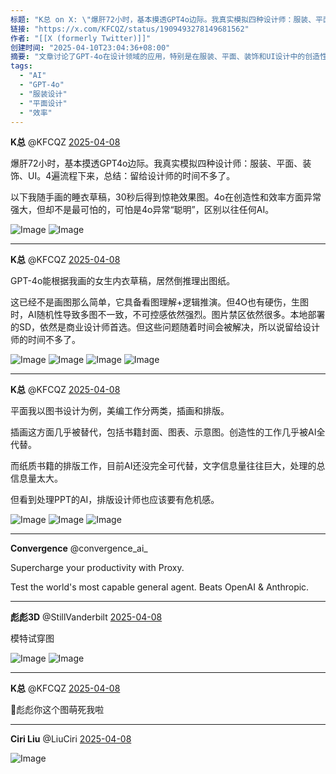 ```yaml
---
标题: "K总 on X: \"爆肝72小时，基本摸透GPT4o边际。我真实模拟四种设计师：服装、平面、装饰、UI。4遍流程下来，总结：留给设计师的时间不多了。以下我随手画的睡衣草稿，30秒后得到惊艳效果图。4o在创造性和效率方面异常强大，但却不是最可怕的，可怕是4o异常“聪明”，区别以往任何AI。 https://t.co/J2vS1pXzzg\" / X"
链接: "https://x.com/KFCQZ/status/1909493278149681562"
作者: "[[X (formerly Twitter)]]"
创建时间: "2025-04-10T23:04:36+08:00"
摘要: "文章讨论了GPT-4o在设计领域的应用，特别是在服装、平面、装饰和UI设计中的创造性表现和效率提升，同时也提到了AI当前存在的局限性和设计师面临的挑战。"
tags:
  - "AI"
  - "GPT-4o"
  - "服装设计"
  - "平面设计"
  - "效率"
---
```

**K总** @KFCQZ [2025-04-08](https://x.com/KFCQZ/status/1909493278149681562)

爆肝72小时，基本摸透GPT4o边际。我真实模拟四种设计师：服装、平面、装饰、UI。4遍流程下来，总结：留给设计师的时间不多了。

以下我随手画的睡衣草稿，30秒后得到惊艳效果图。4o在创造性和效率方面异常强大，但却不是最可怕的，可怕是4o异常“聪明”，区别以往任何AI。

![Image](https://pbs.twimg.com/media/Gn_YcnCbwAEVWTG?format=jpg&name=large) ![Image](https://pbs.twimg.com/media/Gn_Ye6bbUAA9AOp?format=jpg&name=large)

---

**K总** @KFCQZ [2025-04-08](https://x.com/KFCQZ/status/1909493282901835888)

GPT-4o能根据我画的女生内衣草稿，居然倒推理出图纸。

这已经不是画图那么简单，它具备看图理解+逻辑推演。但4O也有硬伤，生图时，AI随机性导致多图不一致，不可控感依然强烈。图片禁区依然很多。本地部署的SD，依然是商业设计师首选。但这些问题随着时间会被解决，所以说留给设计师的时间不多了。

![Image](https://pbs.twimg.com/media/Gn_ePljaIAEqjkV?format=jpg&name=large) ![Image](https://pbs.twimg.com/media/Gn_g3bEagAAVq3H?format=jpg&name=large) ![Image](https://pbs.twimg.com/media/Gn_g3bGbwAAwPLi?format=jpg&name=large) ![Image](https://pbs.twimg.com/media/Gn_g5HpbwAMK1mY?format=jpg&name=large)

---

**K总** @KFCQZ [2025-04-08](https://x.com/KFCQZ/status/1909501434800095414)

平面我以图书设计为例，美编工作分两类，插画和排版。

插画这方面几乎被替代，包括书籍封面、图表、示意图。创造性的工作几乎被AI全代替。

而纸质书籍的排版工作，目前AI还没完全可代替，文字信息量往往巨大，处理的总信息量太大。

但看到处理PPT的AI，排版设计师也应该要有危机感。

![Image](https://pbs.twimg.com/media/Gn_oDZlbwAQpWip?format=jpg&name=large) ![Image](https://pbs.twimg.com/media/Gn_oHYpbwAAQSFO?format=jpg&name=large) ![Image](https://pbs.twimg.com/media/Gn_pQE9bQAAjZCf?format=jpg&name=large)

---

**Convergence** @convergence\_ai\_

Supercharge your productivity with Proxy.

Test the world's most capable general agent. Beats OpenAI & Anthropic.

---

**彪彪3D** @StillVanderbilt [2025-04-08](https://x.com/StillVanderbilt/status/1909518298255180099)

模特试穿图

![Image](https://pbs.twimg.com/media/Gn_4wyebwAUYaz_?format=jpg&name=large) ![Image](https://pbs.twimg.com/media/Gn_4wyeawAAF60f?format=jpg&name=large)

---

**K总** @KFCQZ [2025-04-08](https://x.com/KFCQZ/status/1909529274564198453)

🤣彪彪你这个图萌死我啦

---

**Ciri Liu** @LiuCiri [2025-04-08](https://x.com/LiuCiri/status/1909507602775494684)

![Image](https://pbs.twimg.com/media/Gn_vC5RX0AAAsrA?format=jpg&name=large)